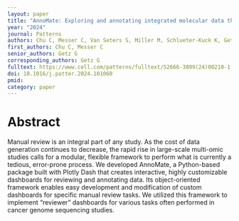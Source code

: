 ```yaml
---
layout: paper
title: "AnnoMate: Exploring and annotating integrated molecular data through custom interactive visualizations"
year: "2024"
journal: Patterns
authors: Chu C, Messer C, Van Seters S, Miller M, Schlueter-Kuck K, Getz G
first_authors: Chu C, Messer C
senior_authors: Getz G
corresponding_authors: Getz G
fulltext: https://www.cell.com/patterns/fulltext/S2666-3899(24)00210-1
doi: 10.1016/j.patter.2024.101060
pmid: 
category: paper
---
```


# Abstract

Manual review is an integral part of any study. As the cost of data generation continues to decrease, the rapid rise in large-scale multi-omic studies calls for a modular, flexible framework to perform what is currently a tedious, error-prone process. We developed AnnoMate, a Python-based package built with Plotly Dash that creates interactive, highly customizable dashboards for reviewing and annotating data. Its object-oriented framework enables easy development and modification of custom dashboards for specific manual review tasks. We utilized this framework to implement “reviewer” dashboards for various tasks often performed in cancer genome sequencing studies.



